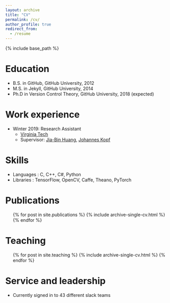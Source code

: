 ```yaml
---
layout: archive
title: "CV"
permalink: /cv/
author_profile: true
redirect_from:
  - /resume
---
```


{% include base_path %}

Education
======
* B.S. in GitHub, GitHub University, 2012
* M.S. in Jekyll, GitHub University, 2014
* Ph.D in Version Control Theory, GitHub University, 2018 (expected)

Work experience
======
* Winter 2019: Research Assistant
  * [Virginia Tech](https://vt.edu/)
  * Supervisor: [Jia-Bin Huang](https://filebox.ece.vt.edu/~jbhuang/), [Johannes Kopf](https://johanneskopf.de/)

Skills
======
* Languages : C, C++, C#, Python
* Libraries : TensorFlow, OpenCV, Caffe, Theano, PyTorch

Publications
======
  <ul>{% for post in site.publications %}
    {% include archive-single-cv.html %}
  {% endfor %}</ul>

Teaching
======
  <ul>{% for post in site.teaching %}
    {% include archive-single-cv.html %}
  {% endfor %}</ul>
  
Service and leadership
======
* Currently signed in to 43 different slack teams
